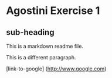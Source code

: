 # Agostini Exercise 1

## sub-heading

This is a markdown readme file.

This is a different paragraph.

[link-to-google] (http://www.google.com)